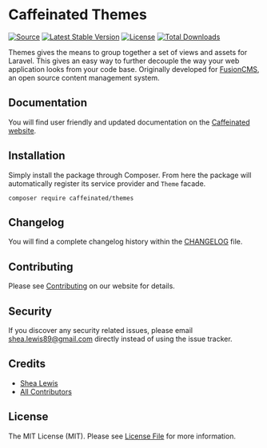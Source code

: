 # Caffeinated Themes
[![Source](https://img.shields.io/badge/source-caffeinated/themes-blue.svg?style=flat-square)](https://github.com/caffeinated/themes)
[![Latest Stable Version](https://poser.pugx.org/caffeinated/themes/v/stable?format=flat-square)](https://packagist.org/packages/caffeinated/themes)
[![License](https://img.shields.io/badge/license-MIT-brightgreen.svg?style=flat-square)](https://tldrlegal.com/license/mit-license)
[![Total Downloads](https://img.shields.io/packagist/dt/caffeinated/themes.svg?style=flat-square)](https://packagist.org/packages/caffeinated/themes)

Themes gives the means to group together a set of views and assets for Laravel. This gives an easy way to further decouple the way your web application looks from your code base. Originally developed for [FusionCMS](https://github.com/fusioncms/fusioncms), an open source content management system.

## Documentation
You will find user friendly and updated documentation on the [Caffeinated website](https://caffeinatedpackages.com/guide/packages/themes.html).

## Installation
Simply install the package through Composer. From here the package will automatically register its service provider and `Theme` facade.

```
composer require caffeinated/themes
```

## Changelog
You will find a complete changelog history within the [CHANGELOG](CHANGELOG.md) file.

## Contributing
Please see [Contributing](https://caffeinatedpackages.com/guide/contributing.html) on our website for details.

## Security
If you discover any security related issues, please email shea.lewis89@gmail.com directly instead of using the issue tracker.

## Credits
- [Shea Lewis](https://github.com/kaidesu)
- [All Contributors](../../contributors)

## License
The MIT License (MIT). Please see [License File](LICENSE.md) for more information.
